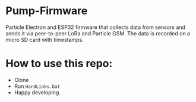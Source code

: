# Pump-Firmware
Particle Electron and ESP32 firmware that collects data from sensors and sends it via peer-to-peer LoRa and Particle GSM. The data is recorded on a micro SD card with timestamps.
# How to use this repo:
* Clone
* Run `HardLinks.bat`
* Happy developing.
